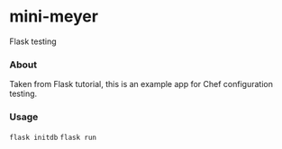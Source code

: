 # mini-meyer
Flask testing

### About
Taken from Flask tutorial, this is an example app for Chef configuration testing.

### Usage
`flask initdb`
`flask run`
